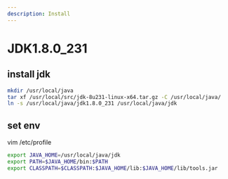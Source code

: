 ```yaml
---
description: Install
---
```


# JDK1.8.0\_231

## install jdk

```bash
mkdir /usr/local/java
tar xf /usr/local/src/jdk-8u231-linux-x64.tar.gz -C /usr/local/java/
ln -s /usr/local/java/jdk1.8.0_231 /usr/local/java/jdk
```

## set env

vim /etc/profile

```bash
export JAVA_HOME=/usr/local/java/jdk
export PATH=$JAVA_HOME/bin:$PATH
export CLASSPATH=$CLASSPATH:$JAVA_HOME/lib:$JAVA_HOME/lib/tools.jar
```

